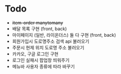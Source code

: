 # Todo 

- ~~item-order manytomany~~ 
- 배달 목록 구현 (front, back) 
- 마이페이지 (일반, 라이온더스) 둘 다 구현 (front, back)
- 회원가입시 도로명주소 검색 api 불러오기
- 주문시 현제 위치 도로명 주소 불러오기
- 카카오, 구글 로그인 구현
- 로그인 실패시 팝업창 띄워주기
- 메뉴바 사용자 종류에 따라 바꾸기

